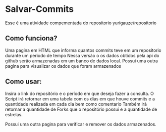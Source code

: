﻿# Salvar-Commits

Esse é uma atividade compementada do repositorio yurigauze/repositorio

## Como funciona?

Uma pagina em HTML que informa quantos commits teve em um repositorio durante um periodo de tempo
Nessa versão o os dados obtidos pela api do github serão armazenadas em um banco de dados local.
Possui uma outra pagina para visualizar os dados que foram armazenados

## Como usar:
Insira o link do repositório e o período em que deseja fazer a consulta.
O Script irá retornar em uma tabela com os dias em que houve commits e a quantidade realizada em cada dia bem como comentario
Também irá retornar a quantidade de Forks que o repositório possui e a quantidade de estrelas.

Possui uma outra pagina para verificar e remover os dados armazenados.
